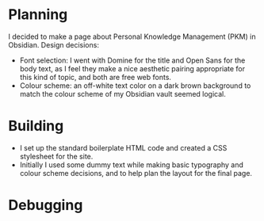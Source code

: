 # Planning
I decided to make a page about Personal Knowledge Management (PKM) in Obsidian.
Design decisions:
- Font selection: I went with Domine for the title and Open Sans for the body text, as I feel they make a nice aesthetic pairing appropriate for this kind of topic, and both are free web fonts.
- Colour scheme: an off-white text color on a dark brown background to match the colour scheme of my Obsidian vault seemed logical.
# Building
- I set up the standard boilerplate HTML code and created a CSS stylesheet for the site.
- Initially I used some dummy text while making basic typography and colour scheme decisions, and to help plan the layout for the final page.
# Debugging